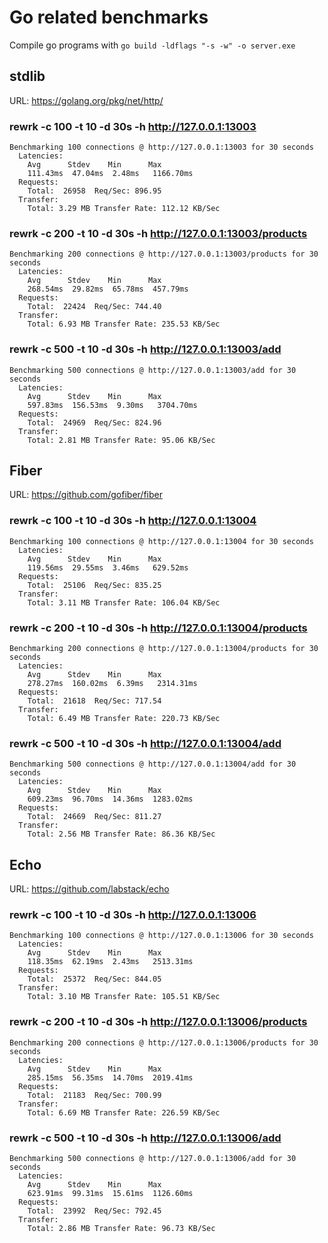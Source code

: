 # Go related benchmarks

Compile go programs with `go build -ldflags "-s -w" -o server.exe`

## stdlib

URL: https://golang.org/pkg/net/http/

### rewrk -c 100 -t 10 -d 30s -h http://127.0.0.1:13003

```
Benchmarking 100 connections @ http://127.0.0.1:13003 for 30 seconds
  Latencies:
    Avg      Stdev    Min      Max
    111.43ms  47.04ms  2.48ms   1166.70ms
  Requests:
    Total:  26958  Req/Sec: 896.95
  Transfer:
    Total: 3.29 MB Transfer Rate: 112.12 KB/Sec
```

### rewrk -c 200 -t 10 -d 30s -h http://127.0.0.1:13003/products

```
Benchmarking 200 connections @ http://127.0.0.1:13003/products for 30 seconds
  Latencies:
    Avg      Stdev    Min      Max
    268.54ms  29.82ms  65.78ms  457.79ms
  Requests:
    Total:  22424  Req/Sec: 744.40
  Transfer:
    Total: 6.93 MB Transfer Rate: 235.53 KB/Sec
```

### rewrk -c 500 -t 10 -d 30s -h http://127.0.0.1:13003/add

```
Benchmarking 500 connections @ http://127.0.0.1:13003/add for 30 seconds
  Latencies:
    Avg      Stdev    Min      Max
    597.83ms  156.53ms  9.30ms   3704.70ms
  Requests:
    Total:  24969  Req/Sec: 824.96
  Transfer:
    Total: 2.81 MB Transfer Rate: 95.06 KB/Sec
```

## Fiber

URL: https://github.com/gofiber/fiber

### rewrk -c 100 -t 10 -d 30s -h http://127.0.0.1:13004

```
Benchmarking 100 connections @ http://127.0.0.1:13004 for 30 seconds
  Latencies:
    Avg      Stdev    Min      Max
    119.56ms  29.55ms  3.46ms   629.52ms
  Requests:
    Total:  25106  Req/Sec: 835.25
  Transfer:
    Total: 3.11 MB Transfer Rate: 106.04 KB/Sec
```

### rewrk -c 200 -t 10 -d 30s -h http://127.0.0.1:13004/products

```
Benchmarking 200 connections @ http://127.0.0.1:13004/products for 30 seconds
  Latencies:
    Avg      Stdev    Min      Max
    278.27ms  160.02ms  6.39ms   2314.31ms
  Requests:
    Total:  21618  Req/Sec: 717.54
  Transfer:
    Total: 6.49 MB Transfer Rate: 220.73 KB/Sec
```

### rewrk -c 500 -t 10 -d 30s -h http://127.0.0.1:13004/add

```
Benchmarking 500 connections @ http://127.0.0.1:13004/add for 30 seconds
  Latencies:
    Avg      Stdev    Min      Max
    609.23ms  96.70ms  14.36ms  1283.02ms
  Requests:
    Total:  24669  Req/Sec: 811.27
  Transfer:
    Total: 2.56 MB Transfer Rate: 86.36 KB/Sec
```

## Echo

URL: https://github.com/labstack/echo

### rewrk -c 100 -t 10 -d 30s -h http://127.0.0.1:13006

```
Benchmarking 100 connections @ http://127.0.0.1:13006 for 30 seconds
  Latencies:
    Avg      Stdev    Min      Max
    118.35ms  62.19ms  2.43ms   2513.31ms
  Requests:
    Total:  25372  Req/Sec: 844.05
  Transfer:
    Total: 3.10 MB Transfer Rate: 105.51 KB/Sec
```

### rewrk -c 200 -t 10 -d 30s -h http://127.0.0.1:13006/products

```
Benchmarking 200 connections @ http://127.0.0.1:13006/products for 30 seconds
  Latencies:
    Avg      Stdev    Min      Max
    285.15ms  56.35ms  14.70ms  2019.41ms
  Requests:
    Total:  21183  Req/Sec: 700.99
  Transfer:
    Total: 6.69 MB Transfer Rate: 226.59 KB/Sec
```

### rewrk -c 500 -t 10 -d 30s -h http://127.0.0.1:13006/add

```
Benchmarking 500 connections @ http://127.0.0.1:13006/add for 30 seconds
  Latencies:
    Avg      Stdev    Min      Max
    623.91ms  99.31ms  15.61ms  1126.60ms
  Requests:
    Total:  23992  Req/Sec: 792.45
  Transfer:
    Total: 2.86 MB Transfer Rate: 96.73 KB/Sec
```